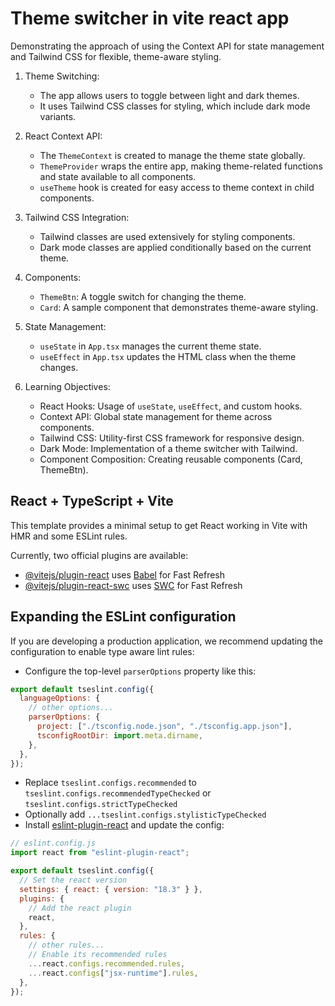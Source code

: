 # Theme switcher in vite react app

Demonstrating the approach of using the Context API for state management and Tailwind CSS for flexible, theme-aware styling.

1. Theme Switching:

   - The app allows users to toggle between light and dark themes.
   - It uses Tailwind CSS classes for styling, which include dark mode variants.

2. React Context API:

   - The `ThemeContext` is created to manage the theme state globally.
   - `ThemeProvider` wraps the entire app, making theme-related functions and state available to all components.
   - `useTheme` hook is created for easy access to theme context in child components.

3. Tailwind CSS Integration:

   - Tailwind classes are used extensively for styling components.
   - Dark mode classes are applied conditionally based on the current theme.

4. Components:

   - `ThemeBtn`: A toggle switch for changing the theme.
   - `Card`: A sample component that demonstrates theme-aware styling.

5. State Management:

   - `useState` in `App.tsx` manages the current theme state.
   - `useEffect` in `App.tsx` updates the HTML class when the theme changes.

6. Learning Objectives:
   - React Hooks: Usage of `useState`, `useEffect`, and custom hooks.
   - Context API: Global state management for theme across components.
   - Tailwind CSS: Utility-first CSS framework for responsive design.
   - Dark Mode: Implementation of a theme switcher with Tailwind.
   - Component Composition: Creating reusable components (Card, ThemeBtn).

## React + TypeScript + Vite

This template provides a minimal setup to get React working in Vite with HMR and some ESLint rules.

Currently, two official plugins are available:

- [@vitejs/plugin-react](https://github.com/vitejs/vite-plugin-react/blob/main/packages/plugin-react/README.md) uses [Babel](https://babeljs.io/) for Fast Refresh
- [@vitejs/plugin-react-swc](https://github.com/vitejs/vite-plugin-react-swc) uses [SWC](https://swc.rs/) for Fast Refresh

## Expanding the ESLint configuration

If you are developing a production application, we recommend updating the configuration to enable type aware lint rules:

- Configure the top-level `parserOptions` property like this:

```js
export default tseslint.config({
  languageOptions: {
    // other options...
    parserOptions: {
      project: ["./tsconfig.node.json", "./tsconfig.app.json"],
      tsconfigRootDir: import.meta.dirname,
    },
  },
});
```

- Replace `tseslint.configs.recommended` to `tseslint.configs.recommendedTypeChecked` or `tseslint.configs.strictTypeChecked`
- Optionally add `...tseslint.configs.stylisticTypeChecked`
- Install [eslint-plugin-react](https://github.com/jsx-eslint/eslint-plugin-react) and update the config:

```js
// eslint.config.js
import react from "eslint-plugin-react";

export default tseslint.config({
  // Set the react version
  settings: { react: { version: "18.3" } },
  plugins: {
    // Add the react plugin
    react,
  },
  rules: {
    // other rules...
    // Enable its recommended rules
    ...react.configs.recommended.rules,
    ...react.configs["jsx-runtime"].rules,
  },
});
```
